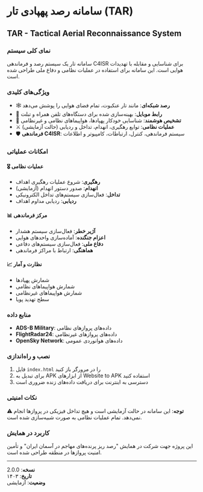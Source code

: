 # سامانه رصد پهپادی تار (TAR)
## TAR - Tactical Aerial Reconnaissance System

### نمای کلی سیستم
سامانه تار یک سیستم رصد و فرماندهی C4ISR برای شناسایی و مقابله با تهدیدات هوایی است. این سامانه برای استفاده در عملیات نظامی و دفاع ملی طراحی شده است.

### ویژگی‌های کلیدی
- 🕸️ **رصد شبکه‌ای**: مانند تار عنکبوت، تمام فضای هوایی را پوشش می‌دهد
- 📱 **رابط موبایل**: بهینه‌سازی شده برای دستگاه‌های تلفن همراه و تبلت
- 🎯 **تشخیص هوشمند**: شناسایی خودکار پهپادها، هواپیماهای نظامی و غیرنظامی
- ⚔️ **عملیات نظامی**: توابع رهگیری، انهدام، تداخل و ردیابی (حالت آزمایشی)
- 🛡️ **فرماندهی C4ISR**: سیستم فرماندهی، کنترل، ارتباطات، کامپیوتر و اطلاعات

### امکانات عملیاتی

#### 🎖️ عملیات نظامی
- **رهگیری**: شروع عملیات رهگیری اهداف
- **انهدام**: صدور دستور انهدام (آزمایشی)
- **تداخل**: فعال‌سازی سیستم‌های تداخل الکترونیکی
- **ردیابی**: ردیابی مداوم اهداف

#### 📊 مرکز فرماندهی
- **آژیر خطر**: فعال‌سازی سیستم هشدار
- **اعزام جنگنده**: آماده‌سازی واحدهای هوایی
- **دفاع ملی**: فعال‌سازی سیستم‌های دفاعی
- **هماهنگی**: ارتباط با مراکز فرماندهی

#### 📈 نظارت و آمار
- شمارش پهپادها
- شمارش هواپیماهای نظامی
- شمارش هواپیماهای غیرنظامی
- سطح تهدید پویا

### منابع داده
- **ADS-B Military**: داده‌های پروازهای نظامی
- **FlightRadar24**: داده‌های پروازهای غیرنظامی
- **OpenSky Network**: داده‌های هوانوردی عمومی

### نصب و راه‌اندازی
1. فایل `index.html` را در مرورگر باز کنید
2. برای تبدیل به APK از ابزارهای Website to APK استفاده کنید
3. دسترسی به اینترنت برای دریافت داده‌های زنده ضروری است

### نکات امنیتی
⚠️ **توجه**: این سامانه در حالت آزمایشی است و هیچ تداخل فیزیکی در پروازها انجام نمی‌دهد. تمام عملیات نظامی به صورت شبیه‌سازی شده است.

### کاربرد در همایش
این پروژه جهت شرکت در همایش "رصد ریز پرنده‌های مهاجم در آسمان ایران" و تأمین امنیت پروازها در منطقه طراحی شده است.

---
**نسخه**: 2.0.0  
**تاریخ**: ۱۴۰۳  
**وضعیت**: آزمایشی 
